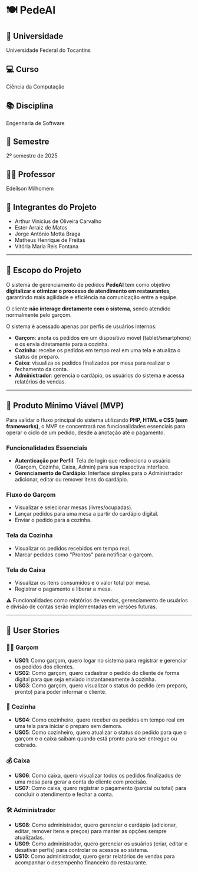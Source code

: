 # 🍽️ PedeAI  

## 🏫 Universidade  
Universidade Federal do Tocantins  

## 💻 Curso  
Ciência da Computação  

## 📚 Disciplina  
Engenharia de Software  

## 📅 Semestre  
2º semestre de 2025  

## 👨‍🏫 Professor  
Edeílson Milhomem  

## 👥 Integrantes do Projeto  
- Arthur Vinicíus de Oliveira Carvalho
- Ester Arraiz de Matos  
- Jorge Antônio Motta Braga  
- Matheus Henrique de Freitas
- Vitória Maria Reis Fontana

---

## 🎯 Escopo do Projeto  
O sistema de gerenciamento de pedidos **PedeAI** tem como objetivo **digitalizar e otimizar o processo de atendimento em restaurantes**, garantindo mais agilidade e eficiência na comunicação entre a equipe.  

O cliente **não interage diretamente com o sistema**, sendo atendido normalmente pelo garçom.  

O sistema é acessado apenas por perfis de usuários internos:  

- **Garçom**: anota os pedidos em um dispositivo móvel (tablet/smartphone) e os envia diretamente para a cozinha.  
- **Cozinha**: recebe os pedidos em tempo real em uma tela e atualiza o status de preparo.  
- **Caixa**: visualiza os pedidos finalizados por mesa para realizar o fechamento da conta.  
- **Administrador**: gerencia o cardápio, os usuários do sistema e acessa relatórios de vendas.  

---

## 🚀 Produto Mínimo Viável (MVP)  
Para validar o fluxo principal do sistema utilizando **PHP, HTML e CSS (sem frameworks)**, o MVP se concentrará nas funcionalidades essenciais para operar o ciclo de um pedido, desde a anotação até o pagamento.  

### Funcionalidades Essenciais  
- **Autenticação por Perfil**: Tela de login que redireciona o usuário (Garçom, Cozinha, Caixa, Admin) para sua respectiva interface.  
- **Gerenciamento de Cardápio**: Interface simples para o Administrador adicionar, editar ou remover itens do cardápio.  

### Fluxo do Garçom  
- Visualizar e selecionar mesas (livres/ocupadas).  
- Lançar pedidos para uma mesa a partir do cardápio digital.  
- Enviar o pedido para a cozinha.  

### Tela da Cozinha  
- Visualizar os pedidos recebidos em tempo real.  
- Marcar pedidos como "Prontos" para notificar o garçom.  

### Tela do Caixa  
- Visualizar os itens consumidos e o valor total por mesa.  
- Registrar o pagamento e liberar a mesa.  

⚠️ Funcionalidades como relatórios de vendas, gerenciamento de usuários e divisão de contas serão implementadas em versões futuras.  

---

## 📖 User Stories  

### 👨‍🍳 Garçom  
- **US01**: Como garçom, quero logar no sistema para registrar e gerenciar os pedidos dos clientes.  
- **US02**: Como garçom, quero cadastrar o pedido do cliente de forma digital para que seja enviado instantaneamente à cozinha.  
- **US03**: Como garçom, quero visualizar o status do pedido (em preparo, pronto) para poder informar o cliente.  

### 🍳 Cozinha  
- **US04**: Como cozinheiro, quero receber os pedidos em tempo real em uma tela para iniciar o preparo sem demora.  
- **US05**: Como cozinheiro, quero atualizar o status do pedido para que o garçom e o caixa saibam quando está pronto para ser entregue ou cobrado.  

### 💰 Caixa  
- **US06**: Como caixa, quero visualizar todos os pedidos finalizados de uma mesa para gerar a conta do cliente com precisão.  
- **US07**: Como caixa, quero registrar o pagamento (parcial ou total) para concluir o atendimento e fechar a conta.  

### 🛠️ Administrador  
- **US08**: Como administrador, quero gerenciar o cardápio (adicionar, editar, remover itens e preços) para manter as opções sempre atualizadas.  
- **US09**: Como administrador, quero gerenciar os usuários (criar, editar e desativar perfis) para controlar os acessos ao sistema.  
- **US10**: Como administrador, quero gerar relatórios de vendas para acompanhar o desempenho financeiro do restaurante.  


